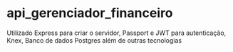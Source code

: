 # api_gerenciador_financeiro
Utilizado Express para criar o servidor, Passport e JWT para autenticação, Knex, Banco de dados Postgres além de outras tecnologias
